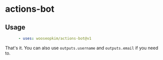 # actions-bot

## Usage

```yml
      - uses: wooseopkim/actions-bot@v1
```

That's it. You can also use `outputs.username` and `outputs.email` if you need to.
